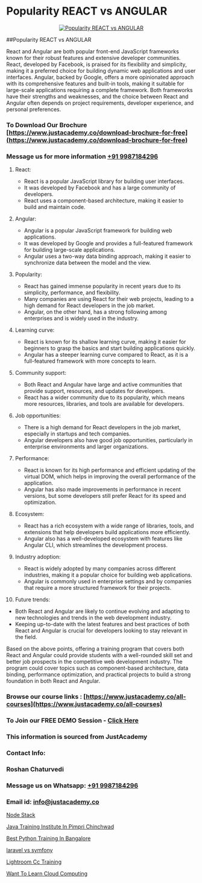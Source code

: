 # Popularity REACT vs ANGULAR

<p align="center">
  <a href="https://justacademy.co/course-detail/react-js-training">
    <img src="https://justacademy.co/storage2/course_image/1676636938_course_image.webp" alt="Popularity REACT vs ANGULAR">
  </a>
</p>
##Popularity REACT vs ANGULAR

React and Angular are both popular front-end JavaScript frameworks known for their robust features and extensive developer communities. React, developed by Facebook, is praised for its flexibility and simplicity, making it a preferred choice for building dynamic web applications and user interfaces. Angular, backed by Google, offers a more opinionated approach with its comprehensive features and built-in tools, making it suitable for large-scale applications requiring a complete framework. Both frameworks have their strengths and weaknesses, and the choice between React and Angular often depends on project requirements, developer experience, and personal preferences.
### To Download Our Brochure [https://www.justacademy.co/download-brochure-for-free](https://www.justacademy.co/download-brochure-for-free)
### Message us for more information [+91 9987184296](https://api.whatsapp.com/send?phone=919987184296)
1) React:
   - React is a popular JavaScript library for building user interfaces.
   - It was developed by Facebook and has a large community of developers.
   - React uses a component-based architecture, making it easier to build and maintain code.
  
2) Angular:
   - Angular is a popular JavaScript framework for building web applications.
   - It was developed by Google and provides a full-featured framework for building large-scale applications.
   - Angular uses a two-way data binding approach, making it easier to synchronize data between the model and the view.

3) Popularity:
   - React has gained immense popularity in recent years due to its simplicity, performance, and flexibility.
   - Many companies are using React for their web projects, leading to a high demand for React developers in the job market.
   - Angular, on the other hand, has a strong following among enterprises and is widely used in the industry.

4) Learning curve:
   - React is known for its shallow learning curve, making it easier for beginners to grasp the basics and start building applications quickly.
   - Angular has a steeper learning curve compared to React, as it is a full-featured framework with more concepts to learn.

5) Community support:
   - Both React and Angular have large and active communities that provide support, resources, and updates for developers.
   - React has a wider community due to its popularity, which means more resources, libraries, and tools are available for developers.

6) Job opportunities:
   - There is a high demand for React developers in the job market, especially in startups and tech companies.
   - Angular developers also have good job opportunities, particularly in enterprise environments and larger organizations.

7) Performance:
   - React is known for its high performance and efficient updating of the virtual DOM, which helps in improving the overall performance of the application.
   - Angular has also made improvements in performance in recent versions, but some developers still prefer React for its speed and optimization.

8) Ecosystem:
   - React has a rich ecosystem with a wide range of libraries, tools, and extensions that help developers build applications more efficiently.
   - Angular also has a well-developed ecosystem with features like Angular CLI, which streamlines the development process.

9) Industry adoption:
   - React is widely adopted by many companies across different industries, making it a popular choice for building web applications.
   - Angular is commonly used in enterprise settings and by companies that require a more structured framework for their projects.

10) Future trends:
   - Both React and Angular are likely to continue evolving and adapting to new technologies and trends in the web development industry.
   - Keeping up-to-date with the latest features and best practices of both React and Angular is crucial for developers looking to stay relevant in the field.

Based on the above points, offering a training program that covers both React and Angular could provide students with a well-rounded skill set and better job prospects in the competitive web development industry. The program could cover topics such as component-based architecture, data binding, performance optimization, and practical projects to build a strong foundation in both React and Angular.

### Browse our course links : [https://www.justacademy.co/all-courses](https://www.justacademy.co/all-courses) 
### To Join our FREE DEMO Session - [Click Here](https://www.justacademy.co/register-for-course-demo)


### This information is sourced from JustAcademy
### Contact Info:
### Roshan Chaturvedi
### Message us on Whatsapp: [+91 9987184296](https://api.whatsapp.com/send?phone=919987184296)
### Email id: [info@justacademy.co](mailto:info@justacademy.co)
                
[Node Stack](https://www.linkedin.com/pulse/node-stack-justacademy-jaipur-q9sne?trackingId=hFG5ea9jtiSKu9MMUC2sPw%3D%3D&lipi=urn%3Ali%3Apage%3Ad_flagship3_company_admin%3BzoGgv%2F2GTOq26q6ITzj9KQ%3D%3D)

[Java Training Institute In Pimpri Chinchwad](https://www.linkedin.com/pulse/java-training-institute-pimpri-chinchwad-justacademy-sunnyvale-vp9qe?trackingId=fgSssQG%2FGonUi8o9OrfB%2FA%3D%3D&lipi=urn%3Ali%3Apage%3Ad_flagship3_company_admin%3B84%2Br3TF5Sai5zePv40hxgg%3D%3D)

[Best Python Training In Bangalore](https://medium.com/@prempja40/best-python-training-in-bangalore-84219136f428)

[laravel vs symfony](https://medium.com/@kumarishimmi99/laravel-vs-symfony-33ceec1a0e75)

[Lightroom Cc Training](https://justacademyin.github.io/justacademy/lightroom-cc-training)

[Want To Learn Cloud Computing](https://justacademyin.github.io/justacademy/want-to-learn-cloud-computing)

